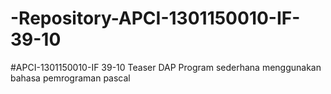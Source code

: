 # -Repository-APCI-1301150010-IF-39-10
#APCI-1301150010-IF 39-10 Teaser DAP             Program sederhana menggunakan bahasa pemrograman pascal

